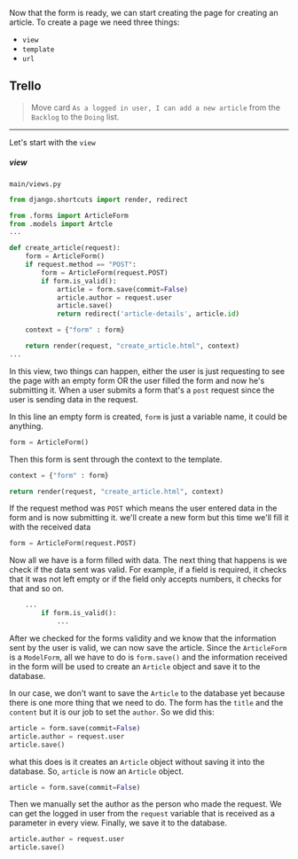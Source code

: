 Now that the form is ready, we can start creating the page for creating an article. To create a page we need three things:
 * `view`
 * `template`
 * `url`


## Trello
> Move card `As a logged in user, I can add a new article` from the `Backlog` to the `Doing` list.
___


Let's start with the `view`

##### view 

`main/views.py`
```python
from django.shortcuts import render, redirect

from .forms import ArticleForm
from .models import Artcle
...

def create_article(request):
	form = ArticleForm()
	if request.method == "POST":
		form = ArticleForm(request.POST)
		if form.is_valid():
			article = form.save(commit=False)
			article.author = request.user
			article.save()
			return redirect('article-details', article.id)

	context = {"form" : form}

	return render(request, "create_article.html", context)
...
```

In this view, two things can happen, either the user is just requesting to see the page with an empty form OR the user filled the form and now he's submitting it. When a user submits a form that's a `post` request since the user is sending data in the request.

In this line an empty form is created, `form` is just a variable name, it could be anything.
```python 
form = ArticleForm()
```

Then this form is sent through the context to the template.
```python
context = {"form" : form}

return render(request, "create_article.html", context)
```
If the request method was `POST` which means the user entered data in the form and is now submitting it. we'll create a new form but this time we'll fill it with the received data
```python 
form = ArticleForm(request.POST)
```

Now all we have is a form filled with data. The next thing that happens is we check if the data sent was valid. For example, if a field is required, it checks that it was not left empty or if the field only accepts numbers, it checks for that and so on.
```python
    ...
		if form.is_valid():
		    ...
```

After we checked for the forms validity and we know that the information sent by the user is valid, we can now save the article. Since the `ArticleForm` is a `ModelForm`, all we have to do is `form.save()` and the information received in the form will be used to create an `Article` object and save it to the database.

In our case, we don't want to save the `Article` to the database yet because there is one more thing that we need to do. The form has the `title` and the `content` but it is our job to set the `author`. So we did this:
```python
article = form.save(commit=False)
article.author = request.user
article.save()
```

what this does is it creates an `Article` object without saving it into the database. So, `article` is now an `Article` object. 
```python
article = form.save(commit=False)
```
Then we manually set the author as the person who made the request. We can get the logged in user from the `request` variable that is received as a parameter in every view. Finally, we save it to the database.
```python
article.author = request.user
article.save()
```